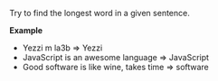 Try to find the longest word in a given sentence.

**Example**

- Yezzi m la3b => Yezzi
- JavaScript is an awesome language => JavaScript
- Good software is like wine, takes time => software

